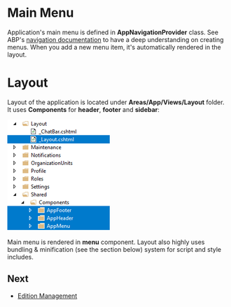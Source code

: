 # Main Menu

Application's main menu is defined in **AppNavigationProvider** class. See ABP's [navigation documentation](https://aspnetboilerplate.com/Pages/Documents/Navigation)
to have a deep understanding on creating menus. When you add a new menu item, it's automatically rendered in the layout.

# Layout

Layout of the application is located under **Areas/App/Views/Layout** folder. It uses **Components** for **header**, **footer** and **sidebar**:

<img src="images/app-layout-core-1.png" alt="Application layout" class="img-thumbnail" />

Main menu is rendered in **menu** component. Layout also highly uses bundling & minification (see the section below) system for script and style includes.

## Next

- [Edition Management](Features-Mvc-Core-Edition-Management)
